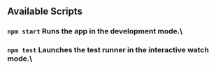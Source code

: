 ## Available Scripts

### `npm start` Runs the app in the development mode.\
### `npm test` Launches the test runner in the interactive watch mode.\


